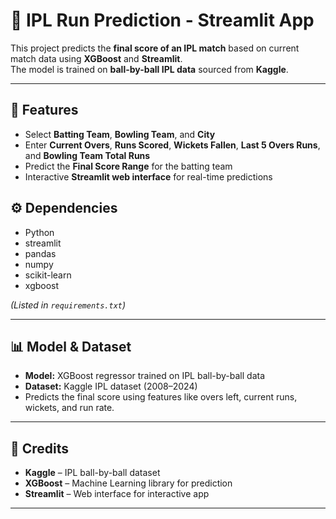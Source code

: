 # 🏏 IPL Run Prediction - Streamlit App

This project predicts the **final score of an IPL match** based on current match data using **XGBoost** and **Streamlit**.  
The model is trained on **ball-by-ball IPL data** sourced from **Kaggle**.

---

## 🚀 Features
- Select **Batting Team**, **Bowling Team**, and **City**
- Enter **Current Overs**, **Runs Scored**, **Wickets Fallen**, **Last 5 Overs Runs**, and **Bowling Team Total Runs**
- Predict the **Final Score Range** for the batting team
- Interactive **Streamlit web interface** for real-time predictions

## ⚙️ Dependencies
- Python
- streamlit  
- pandas  
- numpy  
- scikit-learn  
- xgboost  

*(Listed in `requirements.txt`)*

---

## 📊 Model & Dataset
- **Model:** XGBoost regressor trained on IPL ball-by-ball data  
- **Dataset:** Kaggle IPL dataset (2008–2024)  
- Predicts the final score using features like overs left, current runs, wickets, and run rate.

---

## 🙌 Credits
- **Kaggle** – IPL ball-by-ball dataset  
- **XGBoost** – Machine Learning library for prediction  
- **Streamlit** – Web interface for interactive app  

---

